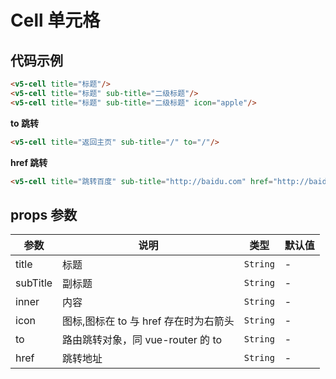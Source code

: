 # Cell 单元格

## 代码示例

```html
<v5-cell title="标题"/>
<v5-cell title="标题" sub-title="二级标题"/>
<v5-cell title="标题" sub-title="二级标题" icon="apple"/>
```

**to 跳转**
```html
<v5-cell title="返回主页" sub-title="/" to="/"/>
```

**href 跳转**
```html
<v5-cell title="跳转百度" sub-title="http://baidu.com" href="http://baidu.com"/>
```

## props 参数
| 参数 | 说明 | 类型 | 默认值 |
| --- | --- | --- | --- |
| title | 标题 | `String` | - |
| subTitle | 副标题 | `String` | - |
| inner | 内容 | `String` | - |
| icon | 图标,图标在 to 与 href 存在时为右箭头 | `String` | - |
| to | 路由跳转对象，同 vue-router 的 to | `String` | - |
| href | 跳转地址 | `String` | - |
